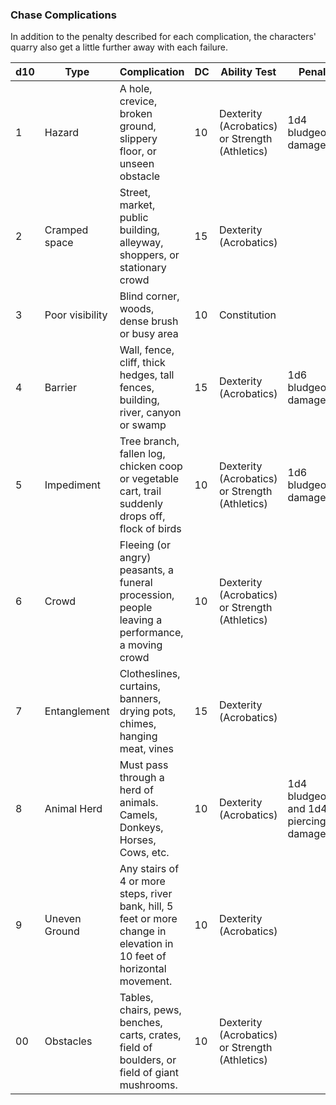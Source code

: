 ### Chase Complications
In addition to the penalty described for each complication, the characters' quarry also get a little further away with each failure.

| d10 | Type            | Complication                                                                                                           | DC | Ability Test                                   | Penalty                                 |
|-----|-----------------|------------------------------------------------------------------------------------------------------------------------|----|------------------------------------------------|-----------------------------------------|
| 1   | Hazard          | A hole, crevice, broken ground, slippery floor, or unseen obstacle                                                     | 10 | Dexterity (Acrobatics) or Strength (Athletics) | 1d4 bludgeoning damage                  |
| 2   | Cramped space   | Street, market, public building, alleyway, shoppers, or stationary crowd                                               | 15 | Dexterity (Acrobatics)                         |                                         |
| 3   | Poor visibility | Blind corner, woods, dense brush or busy area                                                                          | 10 | Constitution                                   |                                         |
| 4   | Barrier         | Wall, fence, cliff, thick hedges, tall fences, building, river, canyon or swamp                                        | 15 | Dexterity (Acrobatics)                         | 1d6 bludgeoning damage                  |
| 5   | Impediment      | Tree branch, fallen log, chicken coop or vegetable cart, trail suddenly drops off, flock of birds                      | 10 | Dexterity (Acrobatics) or Strength (Athletics) | 1d6 bludgeoning damage                  |
| 6   | Crowd           | Fleeing (or angry) peasants, a funeral procession, people leaving a performance, a moving crowd                        | 10 | Dexterity (Acrobatics) or Strength (Athletics) |                                         |
| 7   | Entanglement    | Clotheslines, curtains, banners, drying pots, chimes, hanging meat, vines                                              | 15 | Dexterity (Acrobatics)                         |                                         |
| 8   | Animal Herd     | Must pass through a herd of animals. Camels, Donkeys, Horses, Cows, etc.                                               | 10 | Dexterity (Acrobatics)                         | 1d4 bludgeoning and 1d4 piercing damage |
| 9   | Uneven Ground   | Any stairs of 4 or more steps, river bank, hill, 5 feet or more change in elevation in 10 feet of horizontal movement. | 10 | Dexterity (Acrobatics)                         |                                         |
| 00  | Obstacles       | Tables, chairs, pews, benches, carts, crates, field of boulders, or field of giant mushrooms.                          | 10 | Dexterity (Acrobatics) or Strength (Athletics) |                                         |
